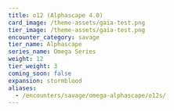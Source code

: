 ```yaml
---
title: o12 (Alphascape 4.0)
card_image: /theme-assets/gaia-test.png
tier_image: /theme-assets/gaia-test.png
encounter_category: savage
tier_name: Alphascape
series_name: Omega Series
weight: 12
tier_weight: 3
coming_soon: false
expansion: stormblood
aliases:
  - /encounters/savage/omega-alphascape/o12s/
---
```

